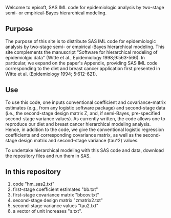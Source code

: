 Welcome to episoft, SAS IML code for epidemiologic analysis by two-stage semi- or empirical-Bayes hierarchical modeling.

## Purpose
The purpose of this site is to distribute SAS IML code for epidemiologic analysis by two-stage semi- or empirical-Bayes hierarchical modeling.  This site complements the manuscript "Software for hierarchical modeling of epidemiolgic data" (Witte et al., Epidemiology 1998;9:563-566).  In particular, we expand on the paper's Appendix, providing SAS IML code corresponding to the diet and breast cancer application first presented in Witte et al. (Epidemiology 1994; 5:612-621).

## Use
To use this code, one inputs conventional coefficient and covariance-matrix estimates (e.g., from any logistic software package) and second-stage data (i.e., the second-stage design matrix Z, and, if semi-Bayes, pre-specified second-stage variance values).   As currently written, the code allows one to reproduce our diet and breast cancer hierarchical modeling analysis.  Hence, in addition to the code, we give the conventional logistic regression coefficients and corresponding covariance matrix, as well as the second-stage design matrix and second-stage variance (tau^2) values.

To undertake hierarchical modeling with this SAS code and data, download the repository files and run them in SAS.

## In this repository    
1. code "hm_sas2.txt"
1. first-stage coefficient estimates "bb.txt"
1. first-stage covariance matrix "bbcov.txt"
1. second-stage design matrix "zmatrix2.txt"
1. second-stage variance values "tau2.txt"
1. a vector of unit increases "s.txt".

